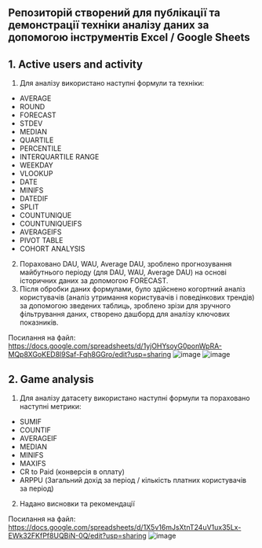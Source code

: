 ## Репозиторій створений для публікації та демонстрації техніки аналізу даних за допомогою інструментів Excel / Google Sheets

## 1. Active users and activity
1. Для аналізу використано наступні формули та техніки:
- AVERAGE
- ROUND
- FORECAST
- STDEV
- MEDIAN
- QUARTILE
- PERCENTILE
- ІNTERQUARTILE RANGE
- WEEKDAY
- VLOOKUP
- DATE
- MINIFS
- DATEDIF
- SPLIT
- COUNTUNIQUE
- COUNTUNIQUEIFS
- AVERAGEIFS
- PIVOT TABLE
- COHORT ANALYSIS
2. Пораховано DAU, WAU, Average DAU, зроблено прогнозування майбутнього періоду (для DAU, WAU, Average DAU) на основі історичних даних за допомогою FORECAST.
3. Після обробки даних формулами, було здійснено когортний аналіз користувачів (аналіз утримання користувачів і поведінкових трендів) за допомогою зведених таблиць, зроблено зрізи для зручного фільтрування даних, створено дашборд для аналізу ключових показників.

  Посилання на файл:
  https://docs.google.com/spreadsheets/d/1yjOHYsoyG0ponWpRA-MQp8XGoKED8l9Saf-Fqh8GGro/edit?usp=sharing
  ![image](https://github.com/user-attachments/assets/2d4cbe1c-7ac9-418e-8d5d-aa22924027a8)
  ![image](https://github.com/user-attachments/assets/c6b3fca4-6d36-4d92-9202-e770b459e36b)

  


## 2. Game analysis
1. Для аналізу датасету використано наступні формули та пораховано наступні метрики:
- SUMIF
- COUNTIF
- AVERAGEIF
- MEDIAN
- MINIFS
- MAXIFS
- CR to Paid (конверсія в оплату)
- ARPPU (Загальний дохід за період / кількість платних користувачів за період)
2. Надано висновки та рекомендації
  
Посилання на файл:
https://docs.google.com/spreadsheets/d/1X5v16mJsXtnT24uV1ux35Lx-EWk32FKfPf8UQBiN-0Q/edit?usp=sharing
![image](https://github.com/user-attachments/assets/def95d33-3ada-4d6e-b1cc-86b882eaed4c)


